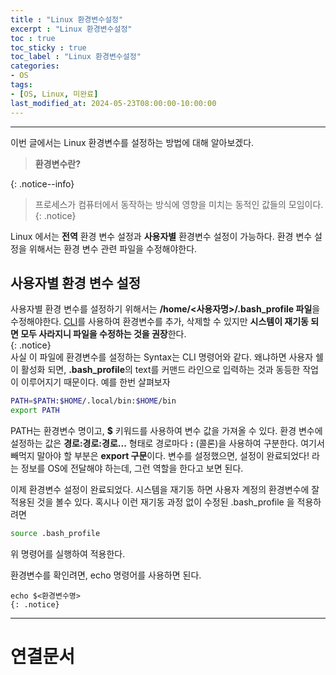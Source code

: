 ```yaml
---
title : "Linux 환경변수설정"
excerpt : "Linux 환경변수설정"
toc : true
toc_sticky : true
toc_label : "Linux 환경변수설정"
categories:
- OS
tags:
- [OS, Linux, 미완료]
last_modified_at: 2024-05-23T08:00:00-10:00:00
---
```

  
---
  
 이번 글에서는 Linux 환경변수를 설정하는 방법에 대해 알아보겠다.

 > **환경변수란?**  
> 
{: .notice--info}  
 >프로세스가 컴퓨터에서 동작하는 방식에 영향을 미치는 동적인 값들의 모임이다. 
{: .notice}  
 
 Linux 에서는 **전역** 환경 변수 설정과 **사용자별** 환경변수 설정이 가능하다. 환경 변수 설정을 위해서는 환경 변수 관련 파일을 수정해야한다.
  
## 사용자별 환경 변수 설정
 사용자별 환경 변수를 설정하기 위해서는 **/home/\<사용자명\>/.bash_profile 파일**을 수정해야한다. [CLI](../../cli/cli-CLI)를 사용하여 환경변수를 추가, 삭제할 수 있지만 **시스템이 재기동 되면 모두 사라지니 파일을 수정하는 것을 권장**한다.  
{: .notice}  
  사실 이 파일에 환경변수를 설정하는 Syntax는 CLI 명령어와 같다. 왜냐하면 사용자 쉘이 활성화 되면, **.bash_profile**의 text를 커맨드 라인으로 입력하는 것과 동등한 작업이 이루어지기 때문이다. 예를 한번 살펴보자
  
```bash
PATH=$PATH:$HOME/.local/bin:$HOME/bin
export PATH
```

  PATH는 환경변수 명이고, **$** 키워드를 사용하여 변수 값을 가져올 수 있다. 환경 변수에 설정하는 값은 **경로:경로:경로...** 형태로 경로마다 **:** (콜론)을 사용하여 구분한다. 여기서 빼먹지 말아야 할 부분은 **export 구문**이다. 변수를 설정했으면, 설정이 완료되었다! 라는 정보를 OS에 전달해야 하는데, 그런 역할을 한다고 보면 된다.

 이제 환경변수 설정이 완료되었다. 시스템을 재기동 하면 사용자 계정의 환경변수에 잘 적용된 것을 볼수 있다. 혹시나 이런 재기동 과정 없이 수정된 .bash_profile 을 적용하려면 
  
```bash
source .bash_profile
```

 위 명령어를 실행하여 적용한다. 

 환경변수를 확인려면, echo 명령어를 사용하면 된다.
```
echo $<환경변수명> 
{: .notice}  
```

---
  
# 연결문서

